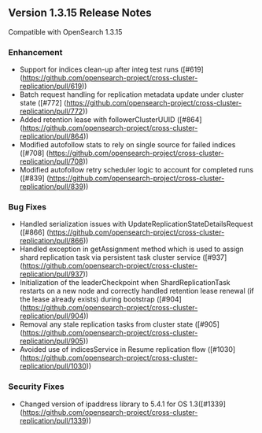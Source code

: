 ## Version 1.3.15 Release Notes

Compatible with OpenSearch 1.3.15

### Enhancement
* Support for indices clean-up after integ test runs ([#619] (https://github.com/opensearch-project/cross-cluster-replication/pull/619))
* Batch request handling for replication metadata update under cluster state ([#772] (https://github.com/opensearch-project/cross-cluster-replication/pull/772))
* Added retention lease with followerClusterUUID ([#864] (https://github.com/opensearch-project/cross-cluster-replication/pull/864))
* Modified autofollow stats to rely on single source for failed indices ([#708] (https://github.com/opensearch-project/cross-cluster-replication/pull/708))
* Modified autofollow retry scheduler logic to account for completed runs ([#839] (https://github.com/opensearch-project/cross-cluster-replication/pull/839))

### Bug Fixes
* Handled serialization issues with UpdateReplicationStateDetailsRequest ([#866] (https://github.com/opensearch-project/cross-cluster-replication/pull/866))
* Handled exception in getAssignment method which is used to assign shard replication task via persistent task cluster service ([#937] (https://github.com/opensearch-project/cross-cluster-replication/pull/937))
* Initialization of the leaderCheckpoint when ShardReplicationTask restarts on a new node and correctly handled retention lease renewal (if the lease already exists) during bootstrap ([#904] (https://github.com/opensearch-project/cross-cluster-replication/pull/904))
* Removal any stale replication tasks from cluster state ([#905] (https://github.com/opensearch-project/cross-cluster-replication/pull/905))
* Avoided use of indicesService in Resume replication flow ([#1030] (https://github.com/opensearch-project/cross-cluster-replication/pull/1030))


### Security Fixes
* Changed version of ipaddress library to 5.4.1 for OS 1.3([#1339] (https://github.com/opensearch-project/cross-cluster-replication/pull/1339))
